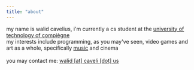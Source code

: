 ```yaml
---
title: "about"
---
```


my name is walid cavelius, i'm currently a cs student at the [university of technology of compiègne](https://en.wikipedia.org/wiki/University_of_Technology_of_Compi%C3%A8gne)  
my interests include programming, as you may've seen, video games and art as a whole, specifically [music](https://www.last.fm/user/KhalWalid) and cinema
\
\
you may contact me: [walid [at] caveli [dot] us](mailto:walid@caveli.us)
